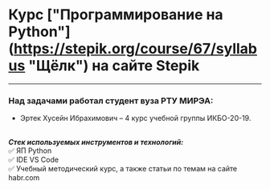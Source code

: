 # Курс ["Программирование на Python"] (https://stepik.org/course/67/syllabus "Щёлк") на сайте Stepik
____

### Над задачами работал студент вуза РТУ МИРЭА:

+ Эртек Хусейн Ибрахимович – 4 курс учебной группы ИКБО-20-19.

<br>***Стек используемых инструментов и технологий:***<br>
:white_check_mark: ЯП Python <br>
:white_check_mark: IDE VS Code <br>
:white_check_mark: Учебный методический курс, а также статьи по темам на сайте habr.com
